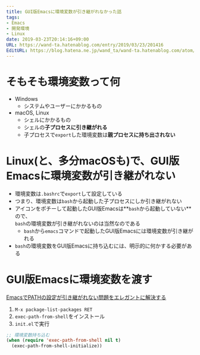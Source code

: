```yaml
---
title: GUI版Emacsに環境変数が引き継がれなかった話
tags:
- Emacs
- 開発環境
- Linux
date: 2019-03-23T20:14:16+09:00
URL: https://wand-ta.hatenablog.com/entry/2019/03/23/201416
EditURL: https://blog.hatena.ne.jp/wand_ta/wand-ta.hatenablog.com/atom/entry/17680117126998363829
---
```


 

# そもそも環境変数って何

- Windows
    - システムやユーザーにかかるもの
- macOS, Linux
    - シェルにかかるもの
    - シェルの**子プロセスに引き継がれる**
    - 子プロセスで`export`した環境変数は**親プロセスに持ち出されない**


# Linux(と、多分macOSも)で、GUI版Emacsに環境変数が引き継がれない

- 環境変数は`.bashrc`で`export`して設定している
- つまり、環境変数は`bash`から起動した子プロセスにしか引き継がれない
- アイコンをポチーして起動したGUI版Emacsは**`bash`から起動していない**ので、  
    `bash`の環境変数が引き継がれないのは当然なのである
    - `bash`から`emacs`コマンドで起動したGUI版Emacsには環境変数が引き継がれる
- `bash`の環境変数をGUI版Emacsに持ち込むには、明示的に何かする必要がある


# GUI版Emacsに環境変数を渡す

[EmacsでPATHの設定が引き継がれない問題をエレガントに解決する](https://qiita.com/catatsuy/items/3dda714f4c60c435bb25)

1. `M-x package-list-packages RET`
1. `exec-path-from-shell`をインストール
1. `init.el`で実行

```lisp
;; 環境変数持ち込む
(when (require 'exec-path-from-shell nil t)
  (exec-path-from-shell-initialize))
```
